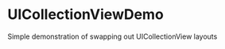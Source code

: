 UICollectionViewDemo
====================

Simple demonstration of swapping out UICollectionView layouts
